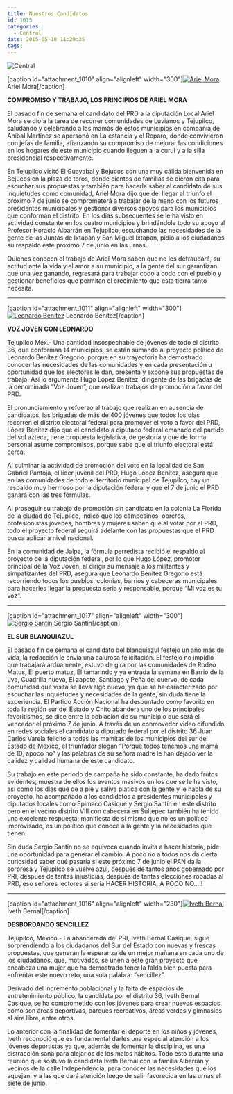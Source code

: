 ```yaml
---
title: Nuestros Candidatos
id: 1015
categories:
  - Central
date: 2015-05-18 11:29:35
tags:
---
```


![Central](http://www.laredsemanario.com/wp-content/uploads/2015/04/Central_500x100.png)

[caption id="attachment_1010" align="alignleft" width="300"][![Ariel Mora](http://www.laredsemanario.com/wp-content/uploads/2015/05/ariel_mora_06-300x119.jpg)](http://www.laredsemanario.com/wp-content/uploads/2015/05/ariel_mora_06.jpg) Ariel Mora[/caption]

**COMPROMISO Y TRABAJO, LOS PRINCIPIOS DE ARIEL MORA**

El pasado fin de semana el candidato del PRD a la diputación Local Ariel Mora se dio a la tarea de recorrer comunidades de Luvianos y Tejupilco, saludando y celebrando a las mamás de estos municipios en compañía de Aníbal Martínez se apersonó en La estancia y el Reparo, donde convivieron con jefas de familia, afianzando su compromiso de mejorar las condiciones en los hogares de este municipio cuando lleguen a la curul y a la silla presidencial respectivamente.

En Tejupilco visitó El Guayabal y Bejucos con una muy cálida bienvenida en Bejucos en la plaza de toros, donde cientos de familias se dieron cita para escuchar sus propuestas y también para hacerle saber al candidato de sus inquietudes como comunidad, Ariel Mora dijo que de  llegar al triunfo el próximo 7 de junio se comprometerá a trabajar de la mano con los futuros presidentes municipales y gestionar diversos apoyos para los municipios que conforman el distrito. En los días subsecuentes se le ha visto en actividad constante en los cuatro municipios y brindándole todo su apoyo al Profesor Horacio Albarrán en Tejupilco, escuchando las necesidades de la gente de las Juntas de Ixtapan y San Miguel Ixtapan, pidió a los ciudadanos su respaldo este próximo 7 de junio en las urnas.

Quienes conocen el trabajo de Ariel Mora saben que no les defraudará, su actitud ante la vida y el amor a su municipio, a la gente del sur garantizan que una vez ganando, regresará para trabajar codo a codo con el pueblo y gestionar beneficios que permitan el crecimiento que esta tierra tanto necesita.

* * *

[caption id="attachment_1011" align="alignleft" width="300"][![Leonardo Benítez](http://www.laredsemanario.com/wp-content/uploads/2015/05/leonardo_benitez_1-300x232.jpg)](http://www.laredsemanario.com/wp-content/uploads/2015/05/leonardo_benitez_1.jpg) Leonardo Benítez[/caption]

**VOZ JOVEN CON LEONARDO**

Tejupilco Méx.- Una cantidad insospechable de jóvenes de todo el distrito 36, que conforman 14 municipios, se están sumando al proyecto político de Leonardo Benítez Gregorio, porque en su trayectoria ha demostrado conocer las necesidades de las comunidades y en cada presentación u oportunidad que los electores le dan, presenta y expone sus propuestas de trabajo. Así lo argumenta Hugo López Benítez, dirigente de las brigadas de la denominada “Voz Joven”, que realizan trabajos de promoción a favor del PRD.

El pronunciamiento y refuerzo al trabajo que realizan en ausencia de candidatos, las brigadas de más de 400 jóvenes que todos los días recorren el distrito electoral federal para promover el voto a favor del PRD, López Benítez dijo que el candidato a diputado federal emanado del partido del sol azteca, tiene propuesta legislativa, de gestoría y que de forma personal asume compromisos, porque sabe que el triunfo electoral está cerca.

Al culminar la actividad de promoción del voto en la localidad de San Gabriel Pantoja, el líder juvenil del PRD, Hugo López Benítez, asegura que en las comunidades de todo el territorio municipal de Tejupilco, hay un respaldo muy hermoso por la diputación federal y que el 7 de junio el PRD ganará con las tres fórmulas.

Al proseguir su trabajo de promoción sin candidato en la colonia La Florida de la ciudad de Tejupilco, indicó que los campesinos, obreros, profesionistas jóvenes, hombres y mujeres saben que al votar por el PRD, todo el proyecto federal seguirá adelante con las propuestas que el PRD busca aplicar a nivel nacional.

En la comunidad de Jalpa, la fórmula perredista recibió el respaldo al proyecto de la diputación federal, por lo que Hugo López, promotor principal de la Voz Joven, al dirigir su mensaje a los militantes y simpatizantes del PRD, asegura que Leonardo Benítez Gregorio está recorriendo todos los pueblos, colonias, barrios y cabeceras municipales para hacerles llegar la propuesta seria y responsable, porque “Mi voz es tu voz”.

* * *

[caption id="attachment_1017" align="alignleft" width="300"][![Sergio Santín](http://www.laredsemanario.com/wp-content/uploads/2015/05/20150508_195828-e1431966327311-300x169.jpg)](http://www.laredsemanario.com/wp-content/uploads/2015/05/20150508_195828-e1431966327311.jpg) Sergio Santín[/caption]

**EL SUR BLANQUIAZUL**

El pasado fin de semana el candidato del blanquiazul festejo un año más de vida, la redacción le envía una calurosa felicitación. El festejo no impidió que trabajará arduamente, estuvo de gira por las comunidades de Rodeo Matus, El puerto matuz, El tamarindo y ya entrada la semana en Barrio de la uva, Cuadrilla nueva, El zapote, Santiago y Peña del cuervo, de cada comunidad que visita se lleva algo nuevo, ya que se ha caracterizado por escuchar las inquietudes y necesidades de la gente, sin duda tiene la experiencia. El Partido Acción Nacional ha despuntado como favorito en toda la región sur del Estado y Chito abandera uno de los principales favoritismos, se dice entre la población de su municipio que será el vencedor el próximo 7 de junio. A través de un conmovedor video difundido en redes sociales el candidato a diputado federal por el distrito 36 Juan Carlos Varela felicito a todas las mamitas de los municipios del sur del Estado de México, el triunfador slogan “Porque todos tenemos una mamá de 10, apoco no” y las palabras de su señora madre le han dejado ver la calidez y calidad humana de este candidato.

Su trabajo en este periodo de campaña ha sido constante, ha dado frutos evidentes, muestra de ellos los eventos masivos en los que se le ha visto, así como los días que de a pie y saliva platica con la gente y le habla de su proyecto, ha acompañado a los candidatos a presidentes municipales y diputados locales como Epimaco Casique y Sergio Santín en este distrito pero en el vecino distrito VIII con cabecera en Sultepec también ha tenido una excelente respuesta; manifiesta de sí mismo que no es un político improvisado, es un político que conoce a la gente y la necesidades que tienen.

Sin duda Sergio Santín no se equivoca cuando invita a hacer historia, pide una oportunidad para generar el cambio. A poco no a todos nos da cierta curiosidad saber qué pasaría si este próximo 7 de junio el PAN da la sorpresa y Tejupilco se vuelve azul, después de tantos años gobernado por PRI, después de tantas injusticias, después de tantas elecciones robadas al PRD, eso señores lectores si sería HACER HISTORIA, A POCO NO...!!

* * *

[caption id="attachment_1016" align="alignleft" width="230"][![Iveth Bernal](http://www.laredsemanario.com/wp-content/uploads/2015/05/iveth_bernal-230x300.jpg)](http://www.laredsemanario.com/wp-content/uploads/2015/05/iveth_bernal.jpg) Iveth Bernal[/caption]

**DESBORDANDO SENCILLEZ**

Tejupilco, México.- La abanderada del PRI, Iveth Bernal Casique, sigue sorprendiendo a los ciudadanos del Sur del Estado con nuevas y frescas propuestas, que generan la esperanza de un mejor mañana en cada uno de los ciudadanos, que, motivados, se unen a este gran proyecto que encabeza una mujer que ha demostrado tener la falda bien puesta para enfrentar este nuevo reto, una sola palabra: “sencillez”.

Derivado del incremento poblacional y la falta de espacios de entretenimiento público, la candidata por el distrito 36, Iveth Bernal Casique, se ha comprometido con los jóvenes para crear nuevos espacios, como son áreas deportivas, parques recreativos, áreas verdes y gimnasios al aire libre, entre otros.

Lo anterior con la finalidad de fomentar el deporte en los niños y jóvenes, Iveth reconoció que es fundamental darles una especial atención a los jóvenes deportistas ya que, además de fomentar la disciplina, es una distracción sana para alejarlos de los malos hábitos. Todo esto durante una reunión que sostuvo la candidata Iveth Bernal con la familia Albarrán y vecinos de la calle Independencia, para conocer las necesidades que los aquejan, y a las que dará atención luego de salir favorecida en las urnas el siete de junio.